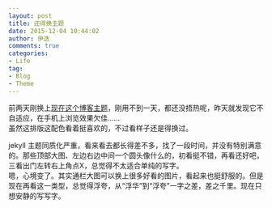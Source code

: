 ```yaml
---
layout: post
title: 还得换主题
date: 2015-12-04 10:44:02
author: 伊迭
comments: true
categories: 
- Life
tag:
- Blog
- Theme
---
```


前两天刚换上[现在这个博客主题](https://github.com/luolinjia/cn)，刚用不到一天，都还没捂热呢，昨天就发现它不自适应，在手机上浏览效果欠佳……  
虽然这排版这配色看着挺喜欢的，不过看样子还是得换过。

jekyll 主题同质化严重，看来看去都长得差不多，找了一段时间，并没有特别满意的。那些顶部大图、左边右边中间一个圆头像什么的，初看挺不错，再看还好吧，三看出门左转右上角点X，总觉得不太适合单纯的写字。  
嗯，心境变了。其实通栏大图可以换上很多好看的图片，看起来也挺舒服的。但是现在再看这一类型，总觉得浮夸，从“浮华”到“浮夸”一字之差，差之千里。现在只想安静的写写字。